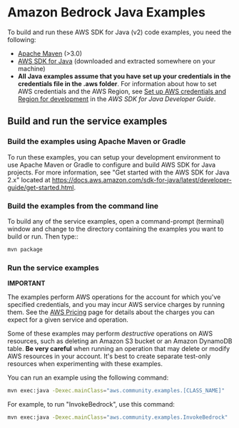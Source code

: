 # Amazon Bedrock Java Examples 

To build and run these AWS SDK for Java (v2) code examples, you need the following:

* [Apache Maven](https://maven.apache.org/) (>3.0)
* [AWS SDK for Java](https://aws.amazon.com/sdk-for-java/) (downloaded and extracted somewhere on
  your machine)
* **All Java examples assume that you have set up your credentials in the credentials file in the .aws folder**. For information about how to set AWS credentials and the AWS Region, see [Set up AWS credentials and Region for development](http://docs.aws.amazon.com/sdk-for-java/v2/developer-guide/setup-credentials.html) in the *AWS SDK for Java Developer Guide*.

## Build and run the service examples

### Build the examples using  Apache Maven or Gradle

To run these examples, you can setup your development environment to use Apache Maven or Gradle to configure and build AWS SDK for Java projects. For more information, see "Get started with the AWS SDK for Java 2.x" located at https://docs.aws.amazon.com/sdk-for-java/latest/developer-guide/get-started.html.

### Build the examples from the command line

To build any of the service examples, open a command-prompt (terminal) window and change to the directory containing the examples you want to build or run. Then type::

```bash
mvn package
```

### Run the service examples

**IMPORTANT**

The examples perform AWS operations for the account for which you've specified credentials, and you may incur AWS service charges by running them. See the [AWS Pricing](https://aws.amazon.com/pricing/) page for details about the charges you can expect for a given service and operation.

Some of these examples may perform *destructive* operations on AWS resources, such as deleting an Amazon S3 bucket or an Amazon DynamoDB table. **Be very careful** when running an operation that may delete or modify AWS resources in your account. It's best to create separate test-only resources when experimenting with these examples.

You can run an example using the following command:

```bash
mvn exec:java -Dexec.mainClass="aws.community.examples.[CLASS_NAME]"
```

For example, to run "InvokeBedrock", use this command:

```bash
mvn exec:java -Dexec.mainClass="aws.community.examples.InvokeBedrock"
```